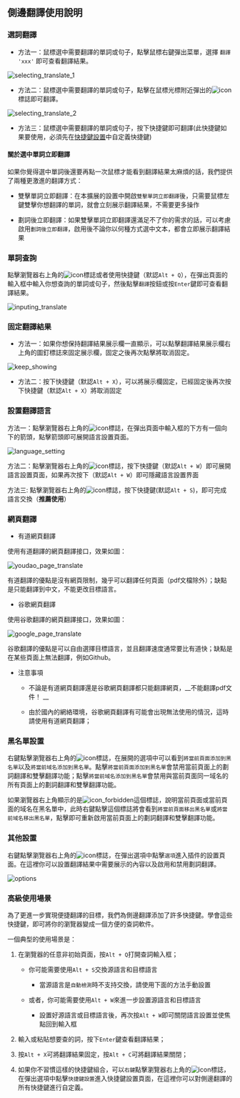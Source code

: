 ## 側邊翻譯使用說明

### 選詞翻譯

* 方法一：鼠標選中需要翻譯的單詞或句子，點擊鼠標右鍵彈出菜單，選擇 `翻譯 'xxx'` 即可查看翻譯結果。

![selecting_translate_1](../../images/selecting_translate_1.gif)

* 方法二：鼠標選中需要翻譯的單詞或句子，點擊在鼠標光標附近彈出的![icon](../../images/icon.png)標誌即可翻譯。

![selecting_translate_2](../../images/selecting_translate_2.gif)

* 方法三：鼠標選中需要翻譯的單詞或句子，按下快捷鍵即可翻譯(此快捷鍵如果要使用，必須先在[快捷鍵設置](chrome://extensions/shortcuts)中自定義快捷鍵)

#### 關於選中單詞立即翻譯

如果你覺得選中單詞後還要再點一次鼠標才能看到翻譯結果太麻煩的話，我們提供了兩種更激進的翻譯方式：

* 雙擊單詞立即翻譯：在本擴展的設置中開啟`雙擊單詞立即翻譯`後，只需要鼠標左鍵雙擊你想翻譯的單詞，就會立刻展示翻譯結果，不需要更多操作

* 劃詞後立即翻譯：如果雙擊單詞立即翻譯還滿足不了你的需求的話，可以考慮啟用`劃詞後立即翻譯`，啟用後不論你以何種方式選中文本，都會立即展示翻譯結果

### 單詞查詢

點擊瀏覽器右上角的![icon](../../images/icon.png)標誌或者使用快捷鍵（默認`Alt + Q`），在彈出頁面的輸入框中輸入你想查詢的單詞或句子，然後點擊`翻譯`按鈕或按`Enter`鍵即可查看翻譯結果。

![inputing_translate](../../images/inputing_translate.gif)

### 固定翻譯結果

* 方法一：如果你想保持翻譯結果展示欄一直顯示，可以點擊翻譯結果展示欄右上角的圖釘標誌來固定展示欄，固定之後再次點擊將取消固定。

![keep_showing](../../images/keep_showing.gif)

* 方法二：按下快捷鍵（默認`Alt + X`），可以將展示欄固定，已經固定後再次按下快捷鍵（默認`Alt + X`）將取消固定

### 設置翻譯語言

方法一：點擊瀏覽器右上角的![icon](../../images/icon.png)標誌，在彈出頁面中輸入框的下方有一個向下的箭頭，點擊箭頭即可展開語言設置頁面。

![language_setting](../../images/language_setting.gif)

方法二：點擊瀏覽器右上角的![icon](../../images/icon.png)標誌，按下快捷鍵（默認`Alt + W`）即可展開語言設置頁面，如果再次按下（默認`Alt + W`）即可隱藏語言設置界面

方法三: 點擊瀏覽器右上角的![icon](../../images/icon.png)標誌，按下快捷鍵(默認`Alt + S`)，即可完成語言交換（__推薦使用__）

### 網頁翻譯

* 有道網頁翻譯

使用有道翻譯的網頁翻譯接口，效果如圖：

![youdao_page_translate](../../images/youdao_page_translate.gif)

有道翻譯的優點是沒有網頁限制，幾乎可以翻譯任何頁面（pdf文檔除外）；缺點是只能翻譯到中文，不能更改目標語言。

* 谷歌網頁翻譯

使用谷歌翻譯的網頁翻譯接口，效果如圖：

![google_page_translate](../../images/google_page_translate.gif)

谷歌翻譯的優點是可以自由選擇目標語言，並且翻譯速度通常要比有道快；缺點是在某些頁面上無法翻譯，例如Github。

* 注意事項

    - 不論是有道網頁翻譯還是谷歌網頁翻譯都只能翻譯網頁，__不能翻譯pdf文件！ __

    - 由於國內的網絡環境，谷歌網頁翻譯有可能會出現無法使用的情況，這時請使用有道網頁翻譯；

### 黑名單設置

右鍵點擊瀏覽器右上角的![icon](../../images/icon.png)標誌，在展開的選項中可以看到`將當前頁面添加到黑名單`以及`將當前域名添加到黑名單`。點擊`將當前頁面添加到黑名單`會禁用當前頁面上的劃詞翻譯和雙擊翻譯功能；點擊`將當前域名添加到黑名單`會禁用與當前頁面同一域名的所有頁面上的劃詞翻譯和雙擊翻譯功能。

如果瀏覽器右上角顯示的是![icon_forbidden](../../images/icon_forbidden.png)這個標誌，說明當前頁面或當前頁面的域名在黑名單中，此時右鍵點擊這個標誌將會看到`將當前頁面移出黑名單`或`將當前域名移出黑名單`，點擊即可重新啟用當前頁面上的劃詞翻譯和雙擊翻譯功能。

### 其他設置

右鍵點擊瀏覽器右上角的![icon](../../images/icon.png)標誌，在彈出選項中點擊`選項`進入插件的設置頁面。在這裡你可以設置翻譯結果中需要展示的內容以及啟用和禁用劃詞翻譯。

![options](../../images/options.gif)

### 高級使用場景

為了更進一步實現便捷翻譯的目標，我們為側邊翻譯添加了許多快捷鍵。學會這些快捷鍵，即可將你的瀏覽器變成一個方便的查詞軟件。

一個典型的使用場景是：

1. 在瀏覽器的任意非初始頁面，按`Alt + Q`打開查詞輸入框；

   * 你可能需要使用`Alt + S`交換源語言和目標語言

       + 當源語言是`自動檢測`時不支持交換，請使用下面的方法手動設置

   * 或者，你可能需要使用`Alt + W`來進一步設置源語言和目標語言

       + 設置好源語言或目標語言後，再次按`Alt + W`即可關閉語言設置並使焦點回到輸入框

2. 輸入或粘貼想要查的詞，按下`Enter`鍵查看翻譯結果；

3. 按`Alt + X`可將翻譯結果固定，按`Alt + C`可將翻譯結果關閉；

4. 如果你不習慣這樣的快捷鍵組合，可以`右鍵`點擊瀏覽器右上角的![icon](../../images/icon.png)標誌，在彈出選項中點擊`快捷鍵設置`進入快捷鍵設置頁面，在這裡你可以對側邊翻譯的所有快捷鍵進行自定義。
